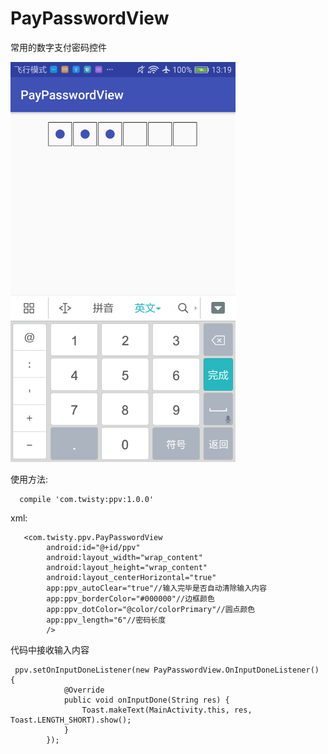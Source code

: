 # PayPasswordView

常用的数字支付密码控件

<img src="capture.png" width="360px"/>

使用方法:
```
  compile 'com.twisty:ppv:1.0.0'
```

xml:

```
   <com.twisty.ppv.PayPasswordView
        android:id="@+id/ppv"
        android:layout_width="wrap_content"
        android:layout_height="wrap_content"
        android:layout_centerHorizontal="true"
        app:ppv_autoClear="true"//输入完毕是否自动清除输入内容
        app:ppv_borderColor="#000000"//边框颜色
        app:ppv_dotColor="@color/colorPrimary"//圆点颜色
        app:ppv_length="6"//密码长度
        />
```
代码中接收输入内容

```
 ppv.setOnInputDoneListener(new PayPasswordView.OnInputDoneListener() {
            @Override
            public void onInputDone(String res) {
                Toast.makeText(MainActivity.this, res, Toast.LENGTH_SHORT).show();
            }
        });
```
